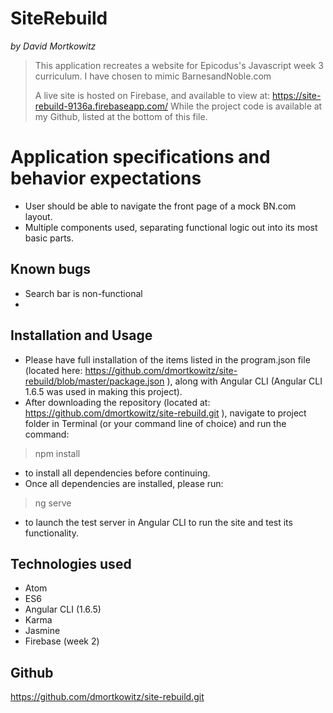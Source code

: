 # SiteRebuild

_by David Mortkowitz_

> This application recreates a website for Epicodus's Javascript week 3 curriculum. I have chosen to mimic BarnesandNoble.com
>
> A live site is hosted on Firebase, and available to view at:
> https://site-rebuild-9136a.firebaseapp.com/
> While the project code is available at my Github, listed at the bottom of this file.

# Application specifications and behavior expectations

* User should be able to navigate the front page of a mock BN.com layout.
* Multiple components used, separating functional logic out into its most basic parts.

## Known bugs
* Search bar is non-functional
*

## Installation and Usage

* Please have full installation of the items listed in the program.json file (located here: https://github.com/dmortkowitz/site-rebuild/blob/master/package.json ), along with Angular CLI (Angular CLI 1.6.5 was used in making this project).
* After downloading the repository (located at: https://github.com/dmortkowitz/site-rebuild.git ), navigate to project folder in Terminal (or your command line of choice) and run the command:

> npm install

* to install all dependencies before continuing.
* Once all dependencies are installed, please run:

> ng serve

* to launch the test server in Angular CLI to run the site and test its functionality.


## Technologies used

* Atom
* ES6
* Angular CLI (1.6.5)
* Karma
* Jasmine
* Firebase (week 2)



## Github

https://github.com/dmortkowitz/site-rebuild.git
